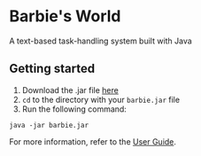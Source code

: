 # Barbie's World

A text-based task-handling system built with Java

## Getting started

1. Download the .jar file [here](https://github.com/applepiofmyeye/ip/blob/master/barbie/barbie.jar)
2. `cd` to the directory with your `barbie.jar` file
3. Run the following command:
```agsl
java -jar barbie.jar
```
For more information, refer to the [User Guide](https://github.com/applepiofmyeye/ip/blob/master/docs/README.md).
